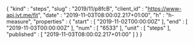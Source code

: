 {
  "kind" : "steps",
  "slug" : "2019/11/p8fcB",
  "client_id" : "https://www-api.jvt.me/fit",
  "date" : "2019-11-03T08:00:02.217+01:00",
  "h" : "h-measure",
  "properties" : {
    "start" : [ "2019-11-02T00:00:00Z" ],
    "end" : [ "2019-11-03T00:00:00Z" ],
    "num" : [ "6533" ],
    "unit" : [ "steps" ],
    "published" : [ "2019-11-03T08:00:02.217+01:00" ]
  }
}
